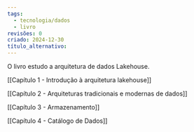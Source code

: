 ```yaml
---
tags:
  - tecnologia/dados
  - livro
revisões: 0
criado: 2024-12-30
título_alternativo:
---
```

O livro estudo a arquitetura de dados Lakehouse.

[[Capítulo 1 - Introdução à arquitetura lakehouse]]

[[Capítulo 2 - Arquiteturas tradicionais e modernas de dados]]

[[Capítulo 3 - Armazenamento]]

[[Capítulo 4 - Catálogo de Dados]]